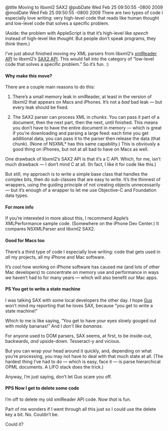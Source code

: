 @title Moving to libxml2 SAX2
@pubDate Wed Feb 25 09:50:55 -0800 2009
@modDate Wed Feb 25 09:50:55 -0800 2009
There are two types of code I especially love writing: very high-level code that reads like human thought and low-level code that solves a specific problem.

(Aside: the problem with AppleScript is that it’s high-level like <em>speech</em> instead of high-level like <em>thought</em>. But people don’t speak programs, they <em>think</em> them.)

I’ve just about finished moving my XML parsers from libxml2’s <a href="http://xmlsoft.org/html/libxml-xmlreader.html">xmlReader API</a> to libxml2’s <a href="http://xmlsoft.org/html/libxml-SAX2.html">SAX2 API</a>. This would fall into the category of “low-level code that solves a specific problem.” So it’s fun. :)

#### Why make this move?

There are a couple main reasons to do this:

1. There’s a small memory leak in xmlReader, at least in the version of libxml2 that appears on Macs and iPhones. It’s not a <em>bad</em> bad leak — but every leak should be fixed.

2. The SAX2 parser can process XML in <em>chunks</em>. You can pass it part of a document, then the next part, then the next, until finished. This means you don’t have to have the entire document in memory — which is great if you’re downloading and parsing a large feed: each time you get additional data, you can pass it to the parser then release the data (that chunk). (None of NSXML* has this same capability.) This is obviously a good thing on iPhones, but not at all bad to have on Macs as well.

One drawback of libxml2’s SAX2 API is that it’s a C API. Which, for me, isn’t much drawback — I don’t mind C at all. (In fact, I like it for code like this.)

But still, my approach is to write a simple base class that handles the complex bits, then do sub-classes that are easy to write. It’s the thinnest of wrappers, using the guiding principle of not creating objects unnecessarily — but it’s enough of a wrapper to let me use Objective-C and Foundation data types.

#### For more info

If you’re interested in more about this, I recommend Apple’s XMLPerformance sample code. (Somewhere on the iPhone Dev Center.) It compares NSXMLParser and libxml2 SAX2.

#### Good for Macs too

There’s a third type of code I especially love writing: code that gets used in <em>all</em> my projects, all my iPhone and Mac software.

It’s cool how working on iPhone software has caused me (and lots of other Mac developers) to concentrate on memory use and performance in ways we haven’t had to for many years — which will also benefit our Mac apps.

#### PS You get to write a state machine

I was talking SAX with some local developers the other day. I hope <a href="http://gusmueller.com/blog/">Gus</a> won’t mind my reporting that he loves SAX, because “you get to write a state machine!”

Which to me is like saying, “You get to have your eyes slowly gouged out with moldy bananas!” And I <em>don’t like bananas</em>.

For anyone used to DOM parsers, SAX seems, at first, to be inside-out, backwards, <em>and</em> upside-down. Tesseract-y and vicious.

But you can wrap your head around it quickly, and, depending on what you’re processing, you may not have to deal with that much state at all. (The hardest thing I’ve had to do — which is easy, face it — is parse hierarchical OPML documents. A LIFO stack does the trick.)

Anyway, I’m just saying, don’t let Gus scare you off.

#### PPS Now I get to delete some code

I’m off to delete my old xmlReader API code. Now <em>that</em> is fun.

Part of me wonders if I went through all this just so I could use the delete key a bit. No. Couldn’t be.

Could it?
